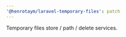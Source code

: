 ```yaml
---
'@henrotaym/laravel-temporary-files': patch
---
```


Temporary files store / path / delete services.
